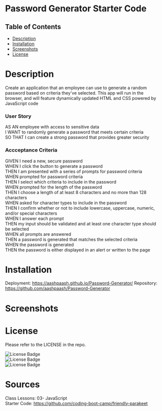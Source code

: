 # Password Generator Starter Code

## Table of Contents
- [Description](#Description)
- [Installation](#Installation)
- [Screenshots](#Screenshots)
- [License](#License)

# Description
Create an application that an employee can use to generate a random password based on criteria they've selected. This app will run in the browser, and will feature dynamically updated HTML and CSS powered by JavaScript code 
### User Story
AS AN employee with access to sensitive data<br/>
I WANT to randomly generate a password that meets certain criteria<br/>
SO THAT I can create a strong password that provides greater security<br/>
### Accceptance Criteria
GIVEN I need a new, secure password<br/>
WHEN I click the button to generate a password<br/>
THEN I am presented with a series of prompts for password criteria<br/>
WHEN prompted for password criteria<br/>
THEN I select which criteria to include in the password<br/>
WHEN prompted for the length of the password<br/>
THEN I choose a length of at least 8 characters and no more than 128 characters<br/>
WHEN asked for character types to include in the password<br/>
THEN I confirm whether or not to include lowercase, uppercase, numeric, and/or special characters<br/>
WHEN I answer each prompt<br/>
THEN my input should be validated and at least one character type should be selected<br/>
WHEN all prompts are answered<br/>
THEN a password is generated that matches the selected criteria<br/>
WHEN the password is generated<br/>
THEN the password is either displayed in an alert or written to the page<br/>
# Installation <br/>
Deployment: https://aashpaash.github.io/Password-Generator/
Repository: https://github.com/aashpaash/Password-Generator

# Screenshots <br/>

# License<br/>
Please refer to the LICENSE in the repo.

![License Badge](https://img.shields.io/badge/JavaScript-JS-blue) <br/>
![License Badge](https://img.shields.io/badge/HTML-HTML-blue)<br/>
![License Badge](https://img.shields.io/badge/CSS-CSS-blue) <br/>

# Sources
Class Lessons: 03- JavaScript <br/>
Starter Code: https://github.com/coding-boot-camp/friendly-parakeet 

